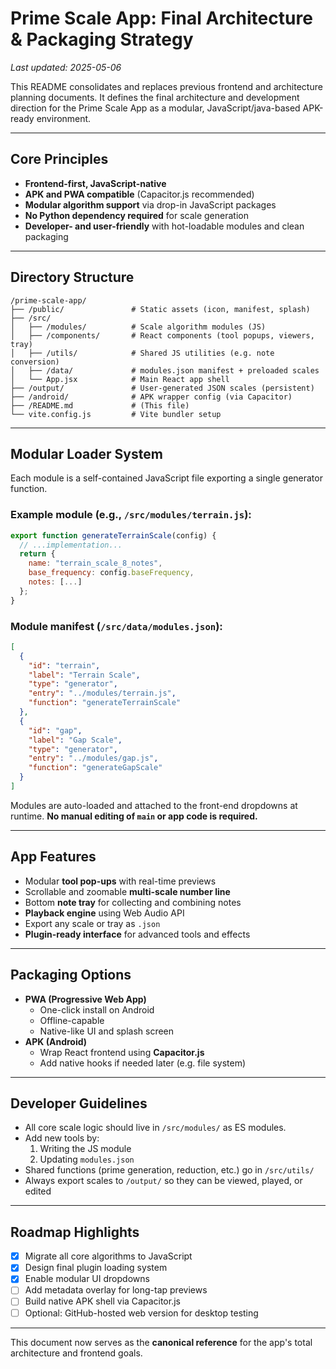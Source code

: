 # Prime Scale App: Final Architecture & Packaging Strategy

_Last updated: 2025-05-06_

This README consolidates and replaces previous frontend and architecture planning documents. It defines the final architecture and development direction for the Prime Scale App as a modular, JavaScript/java-based APK-ready environment.

---

## Core Principles

- **Frontend-first, JavaScript-native**
- **APK and PWA compatible** (Capacitor.js recommended)
- **Modular algorithm support** via drop-in JavaScript packages
- **No Python dependency required** for scale generation
- **Developer- and user-friendly** with hot-loadable modules and clean packaging

---

## Directory Structure

```
/prime-scale-app/
├── /public/               # Static assets (icon, manifest, splash)
├── /src/
│   ├── /modules/          # Scale algorithm modules (JS)
│   ├── /components/       # React components (tool popups, viewers, tray)
│   ├── /utils/            # Shared JS utilities (e.g. note conversion)
│   ├── /data/             # modules.json manifest + preloaded scales
│   └── App.jsx            # Main React app shell
├── /output/               # User-generated JSON scales (persistent)
├── /android/              # APK wrapper config (via Capacitor)
├── /README.md             # (This file)
└── vite.config.js         # Vite bundler setup
```

---

## Modular Loader System

Each module is a self-contained JavaScript file exporting a single generator function.

### Example module (e.g., `/src/modules/terrain.js`):
```js
export function generateTerrainScale(config) {
  // ...implementation...
  return {
    name: "terrain_scale_8_notes",
    base_frequency: config.baseFrequency,
    notes: [...]
  };
}
```

### Module manifest (`/src/data/modules.json`):
```json
[
  {
    "id": "terrain",
    "label": "Terrain Scale",
    "type": "generator",
    "entry": "../modules/terrain.js",
    "function": "generateTerrainScale"
  },
  {
    "id": "gap",
    "label": "Gap Scale",
    "type": "generator",
    "entry": "../modules/gap.js",
    "function": "generateGapScale"
  }
]
```

Modules are auto-loaded and attached to the front-end dropdowns at runtime. **No manual editing of `main` or app code is required.**

---

## App Features

- Modular **tool pop-ups** with real-time previews
- Scrollable and zoomable **multi-scale number line**
- Bottom **note tray** for collecting and combining notes
- **Playback engine** using Web Audio API
- Export any scale or tray as `.json`
- **Plugin-ready interface** for advanced tools and effects

---

## Packaging Options

- **PWA (Progressive Web App)**
  - One-click install on Android
  - Offline-capable
  - Native-like UI and splash screen
- **APK (Android)**
  - Wrap React frontend using **Capacitor.js**
  - Add native hooks if needed later (e.g. file system)

---

## Developer Guidelines

- All core scale logic should live in `/src/modules/` as ES modules.
- Add new tools by:
  1. Writing the JS module
  2. Updating `modules.json`
- Shared functions (prime generation, reduction, etc.) go in `/src/utils/`
- Always export scales to `/output/` so they can be viewed, played, or edited

---

## Roadmap Highlights

- [x] Migrate all core algorithms to JavaScript
- [x] Design final plugin loading system
- [x] Enable modular UI dropdowns
- [ ] Add metadata overlay for long-tap previews
- [ ] Build native APK shell via Capacitor.js
- [ ] Optional: GitHub-hosted web version for desktop testing

---

This document now serves as the **canonical reference** for the app's total architecture and frontend goals.
